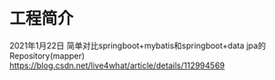 # 工程简介
2021年1月22日 简单对比springboot+mybatis和springboot+data jpa的Repository(mapper)  
https://blog.csdn.net/live4what/article/details/112994569  
